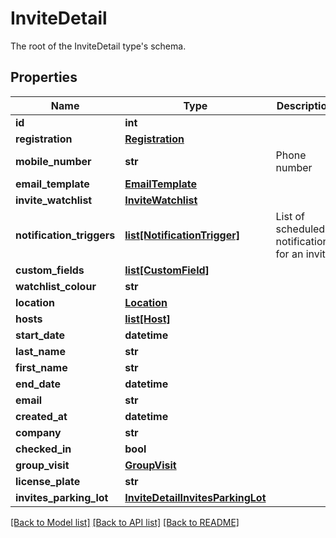 # InviteDetail

The root of the InviteDetail type's schema.
## Properties
Name | Type | Description | Notes
------------ | ------------- | ------------- | -------------
**id** | **int** |  | 
**registration** | [**Registration**](Registration.md) |  | [optional] 
**mobile_number** | **str** | Phone number | [optional] 
**email_template** | [**EmailTemplate**](EmailTemplate.md) |  | [optional] 
**invite_watchlist** | [**InviteWatchlist**](InviteWatchlist.md) |  | [optional] 
**notification_triggers** | [**list[NotificationTrigger]**](NotificationTrigger.md) | List of scheduled notifications for an invite | [optional] 
**custom_fields** | [**list[CustomField]**](CustomField.md) |  | [optional] 
**watchlist_colour** | **str** |  | [optional] 
**location** | [**Location**](Location.md) |  | [optional] 
**hosts** | [**list[Host]**](Host.md) |  | [optional] 
**start_date** | **datetime** |  | [optional] 
**last_name** | **str** |  | 
**first_name** | **str** |  | 
**end_date** | **datetime** |  | [optional] 
**email** | **str** |  | 
**created_at** | **datetime** |  | [optional] 
**company** | **str** |  | [optional] 
**checked_in** | **bool** |  | [optional] 
**group_visit** | [**GroupVisit**](GroupVisit.md) |  | [optional] 
**license_plate** | **str** |  | [optional] 
**invites_parking_lot** | [**InviteDetailInvitesParkingLot**](InviteDetailInvitesParkingLot.md) |  | [optional] 

[[Back to Model list]](../README.md#documentation-for-models) [[Back to API list]](../README.md#documentation-for-api-endpoints) [[Back to README]](../README.md)


